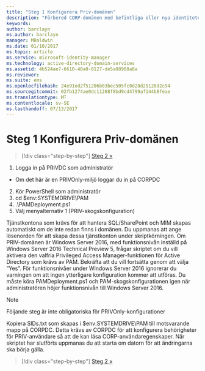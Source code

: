 ```yaml
---
title: "Steg 1 Konfigurera Priv-domänen"
description: "Förbered CORP-domänen med befintliga eller nya identiteter som ska hanteras av Privileged Identity Manager med hjälp av skript"
keywords: 
author: barclayn
ms.author: barclayn
manager: MBaldwin
ms.date: 01/10/2017
ms.topic: article
ms.service: microsoft-identity-manager
ms.technology: active-directory-domain-services
ms.assetid: 4b524ae7-6610-40a0-8127-de5a08988a8a
ms.reviewer: 
ms.suite: ems
ms.openlocfilehash: 24e91ed2f51206b03bec505fc0d28d25128d2c94
ms.sourcegitcommit: 02fb1274ae0dc11288f8bd9cd4799af144b8feae
ms.translationtype: MT
ms.contentlocale: sv-SE
ms.lasthandoff: 07/13/2017
---
```

# <a name="step-1-configuring-the-priv-domain"></a>Steg 1 Konfigurera Priv-domänen

>[!div class="step-by-step"]
[Steg 2 »](sp1-step2-configuring-corp-domain.md)

1. Logga in på PRIVDC som administratör
  * Om det här är en PRIVOnly-miljö loggar du in på CORPDC
2. Kör PowerShell som administratör
3. cd $env:SYSTEMDRIVE\PAM
4. .\PAMDeployment.ps1
5. Välj menyalternativ 1 (PRIV-skogskonfiguration)


Tjänstkontona som krävs för att hantera SQL/SharePoint och MIM skapas automatiskt om de inte redan finns i domänen. Du uppmanas att ange lösenorden för att skapa dessa tjänstkonton under skriptkörningen.
Om PRIV-domänen är Windows Server 2016, med funktionsnivån inställd på Windows Server 2016 Technical Preview 5, frågar skriptet om du vill aktivera den valfria Privileged Access Manager-funktionen för Active Directory som krävs av PAM. Bekräfta att du vill fortsätta genom att välja ”Yes”.
För funktionsnivåer under Windows Server 2016 ignorerar du varningen om att ingen ytterligare konfiguration kommer att utföras. Du måste köra PAMDeployment.ps1 och PAM-skogskonfigurationen igen när administratören höjer funktionsnivån till Windows Server 2016.

>[!NOTE]
>Följande steg är inte obligatoriska för PRIVOnly-konfigurationer

Kopiera SIDs.txt som skapas i $env:SYSTEMDRIVE\PAM till motsvarande mapp på CORPDC. Detta krävs av CORPDC för att konfigurera behörigheter för PRIV-användare så att de kan läsa CORP-användaregenskaper.
När skriptet har slutförts uppmanas du att starta om datorn för att ändringarna ska börja gälla.

>[!div class="step-by-step"]
[Steg 2 »](sp1-step2-configuring-corp-domain.md)
